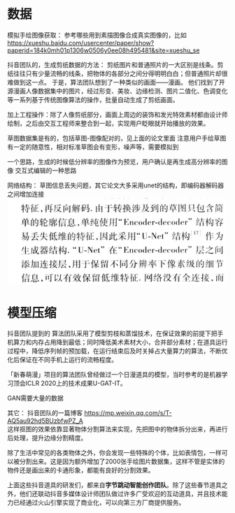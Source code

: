 # 数据

模拟手绘图像获取：
参考哪些用到素描图像合成真实图像的，比如
https://xueshu.baidu.com/usercenter/paper/show?paperid=184k0mh01p1306w0506y0ee08h495481&site=xueshu_se

抖音团队的，生成剪纸数据的方法：
剪纸图片和普通照片的一大区别是线条。剪纸往往只有少量流畅的线条，把物体的各部分之间分得明明白白；但普通照片却很难做到这一点。
于是，算法团队想到了一种类似的画面——漫画。
他们找到了开源漫画人像数据集中的图片，经过形变、美妆、边缘检测、图片二值化、色调变化等一系列基于传统图像算法的操作，批量自动生成了剪纸画面。

加上工程操作：除了人像剪纸部分，画面上周边的装饰和发光特效素材都由设计师绘制，之后由交互工程师来整合到一起，实现用户眨眼就开始播放的效果。

草图数据集是有的，包括草图-图像配对的，见上面的论文里面
注意用户手绘草图有一定的随意性，相对标准草图会有变形，噪声等，需要模拟到

一个思路，生成的时候低分辨率的图像作为预览，用户确认是再生成高分辨率的图像
交互式编辑的一种思路

网络结构：
草图信息丢失问题，其它论文大多采用unet的结构，即编码器解码器之间增加连接
![](.实现思路_images/5d071562.png)

# 模型压缩
抖音团队提到的
算法团队采用了模型剪枝和蒸馏技术，在保证效果的前提下把手机算力和内存占用降到最低；同时降低美术素材大小，合并部分素材；在道具运行过程中，降低序列帧的预加载，在运行结束后及时关掉占大量算力的算法，不断优化后保证在不同手机上运行的流畅程度。

「新春萌漫」项目的算法团队曾经做过一个日漫道具的模型，当时参考的是机器学习顶会ICLR 2020上的技术成果U-GAT-IT。

GAN需要大量的数据

其它：
抖音团队的一篇博客
https://mp.weixin.qq.com/s/T-AQ5au92hd5BUzbfwPZ_A   
这样抠图的效果依靠显著物体分割算法来实现，先把图中的物体拆分出来，再进行后处理，提升边缘分割精度。

除了生活中常见的各类物体之外，你会发现一些特殊的个体，比如表情包，一样可以被分割出来。这是因为额外增加了2000张手绘图片数据集，这样不管是实体的物件还是画出来的卡通形象，都能有良好的分割效果。

上面这些抖音道具的研发们，都来自**字节跳动智能创作团队**。除了这些春节道具之外，他们还联动抖音多媒体设计师团队做过许多广受欢迎的互动道具，并且技术能力已经通过火山引擎实现了商业化，可以向第三方厂商提供服务。
